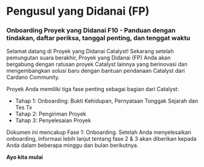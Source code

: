 # **Pengusul yang Didanai (FP)**

### Onboarding Proyek yang Didanai F10 - Panduan dengan tindakan, daftar periksa, tanggal penting, dan tenggat waktu

Selamat datang di Proyek yang Didanai Catalyst! Sekarang setelah pemungutan suara berakhir, Proyek yang Didanai (FP) Anda akan bergabung dengan ratusan proyek Catalyst lainnya yang berinovasi dan mengembangkan solusi baru dengan bantuan pendanaan Catalyst dari Cardano Community.

Proyek Anda memiliki tiga fase penting sebagai bagian dari Catalyst:

- Tahap 1: Onboarding: Bukti Kehidupan, Pernyataan Tonggak Sejarah dan Tes Tx
- Tahap 2: Pengiriman Proyek
- Tahap 3: Penyelesaian Proyek

Dokumen ini mencakup Fase 1: Onboarding. Setelah Anda menyelesaikan onboarding, informasi lebih lanjut tentang fase 2 &amp; 3 akan diberikan kepada Anda dalam beberapa minggu dan bulan berikutnya.

**Ayo kita mulai**
